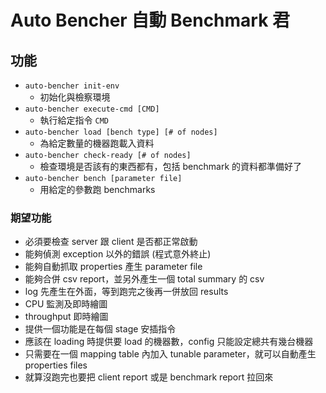 # Auto Bencher 自動 Benchmark 君

## 功能

- `auto-bencher init-env`
    - 初始化與檢察環境
- `auto-bencher execute-cmd [CMD]`
    - 執行給定指令 `CMD`
- `auto-bencher load [bench type] [# of nodes]`
    - 為給定數量的機器跑載入資料
- `auto-bencher check-ready [# of nodes]`
    - 檢查環境是否該有的東西都有，包括 benchmark 的資料都準備好了
- `auto-bencher bench [parameter file]`
    - 用給定的參數跑 benchmarks

### 期望功能

- 必須要檢查 server 跟 client 是否都正常啟動
- 能夠偵測 exception 以外的錯誤 (程式意外終止)
- 能夠自動抓取 properties 產生 parameter file
- 能夠合併 csv report，並另外產生一個 total summary 的 csv
- log 先產生在外面，等到跑完之後再一併放回 results
- CPU 監測及即時繪圖
- throughput 即時繪圖
- 提供一個功能是在每個 stage 安插指令
- 應該在 loading 時提供要 load 的機器數，config 只能設定總共有幾台機器
- 只需要在一個 mapping table 內加入 tunable parameter，就可以自動產生 properties files
- 就算沒跑完也要把 client report 或是 benchmark report 拉回來